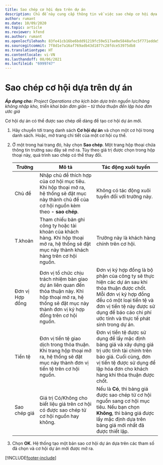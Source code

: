 ```yaml
---
title: Sao chép cơ hội dựa trên dự án
description: Chủ đề này cung cấp thông tin về việc sao chép cơ hội dựa trên dự án trong Project Operations.
author: rumant
ms.date: 10/09/2020
ms.topic: article
ms.reviewer: kfend
ms.author: rumant
ms.openlocfilehash: 83fe41cb16be6bdd91219fc59e517ae0e5848afec5f771edde575bb5c24f9865
ms.sourcegitcommit: 7f8d1e7a16af769adb43d1877c28fdce53975db8
ms.translationtype: HT
ms.contentlocale: vi-VN
ms.lasthandoff: 08/06/2021
ms.locfileid: "6999747"
---
```

# <a name="copy-project-based-opportunities"></a>Sao chép cơ hội dựa trên dự án

_**Áp dụng cho:** Project Operations cho kịch bản dựa trên nguồn lực/hàng không nhập kho, triển khai bản đơn giản – từ thỏa thuận đến lập hóa đơn ước giá_


Cơ hội dự án có thể được sao chép dễ dàng để tạo cơ hội dự án mới. 

1. Hãy chuyển tới trang danh sách **Cơ hội dự án** và chọn một cơ hội trong danh sách. Hoặc, mở trang chi tiết của một cơ hội cụ thể. 
2. Ở một trong hai trang đó, hãy chọn **Sao chép**. Một trang hộp thoại chứa thông tin trường sau đây sẽ mở ra. Tùy theo giá trị được chọn trong hộp thoại này, quá trình sao chép có thể thay đổi.

    | **Trường** | **Mô tả** | **Tác động xuôi tuyến** |
    | --- | --- | --- |
    | Chủ đề | Nhập chủ đề thích hợp của cơ hội mục tiêu. Khi hộp thoại mở ra, hệ thống sẽ đặt mục này thành chủ đề của cơ hội nguồn kèm theo **- sao chép**. | Không có tác động xuôi tuyến đối với trường này. |
    | T.khoản | Tham chiếu bản ghi công ty hoặc tài khoản của khách hàng. Khi hộp thoại mở ra, hệ thống sẽ đặt mục này thành khách hàng trên cơ hội nguồn. | Trường này là khách hàng chính trên cơ hội. |
    | Đơn vị Hợp đồng | Đơn vị tổ chức chịu trách nhiệm bàn giao dự án liên quan đến thỏa thuận này. Khi hộp thoại mở ra, hệ thống sẽ đặt mục này thành đơn vị ký hợp đồng trên cơ hội nguồn. | Đơn vị ký hợp đồng là bộ phận của công ty sẽ thực hiện các dự án sau khi thỏa thuận được chốt. Mỗi đơn vị ký hợp đồng đều có một loại tiền tệ và đơn vị tiền tệ này được sử dụng để báo cáo chi phí ước tính và thực tế phát sinh trong dự án. |
    | Tiền tệ | Đơn vị tiền tệ giao dịch trong thỏa thuận. Khi trang hộp thoại mở ra, hệ thống sẽ đặt mục này thành đơn vị tiền tệ trên cơ hội nguồn. | Đơn vị tiền tệ được sử dụng để lấy mặc định bảng giá và xây dựng giá trị ước tính tài chính trên báo giá. Cuối cùng, đơn vị tiền tệ được sử dụng để lập hóa đơn cho khách hàng khi thỏa thuận được chốt. |
    | Sao chép giá | Giá trị Có/Không cho biết liệu giá trên cơ hội có được sao chép từ cơ hội nguồn hay không. | Nếu là **Có**, thì bảng giá được sao chép từ cơ hội nguồn sang cơ hội mục tiêu. Nếu bạn chọn **Không**, thì bảng giá được lấy mặc định dựa trên bảng giá mới nhất đã được thiết lập. |

3. Chọn **OK**. Hệ thống tạo một bản sao cơ hội dự án dựa trên các tham số đã chọn và cơ hội dự án mới được mở ra.


[!INCLUDE[footer-include](../includes/footer-banner.md)]
